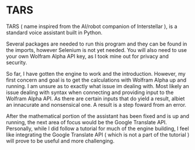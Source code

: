 # TARS
TARS ( name inspired from the AI/robot companion of Interstellar ), is a standard voice assistant built in Python.

  Several packages are needed to run this program and they can be found in the imports, however Selenium is not yet needed. 
  You will also need to use your own Wolfram Alpha API key, as I took mine out for privacy and security. 

  So far, I have gotten the engine to work and the introduction. However, my first concern and goal is to get the calculations 
with Wolfram Alpha up and running. I am unsure as to exactly what issue im dealing with. Most likely an issue dealing with 
syntax when connecting and providing input to the Wolfram Alpha API. As there are certain inputs that do yield a result, albiet
an innacurate and nonsensical one. A result is a step foward from an error. 

  After the mathematical portion of the assistant has been fixed and is up and running, the next area of focus would be the 
Google Translate API. Personally, while I did follow a tutorial for much of the engine building, I feel like integrating
the Google Translate API ( which is not a part of the tutorial ) will prove to be useful and more challenging.
